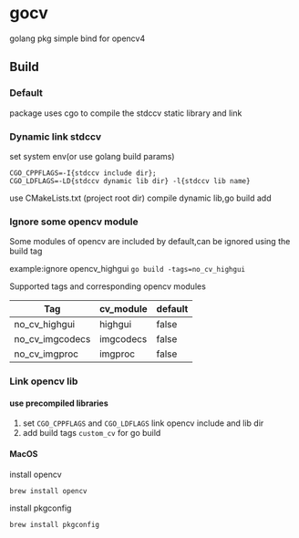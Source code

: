 # gocv
golang pkg simple bind for opencv4

## Build

### Default
package uses cgo to compile the stdccv static library and link

### Dynamic link stdccv

set system env(or use golang build params)
```
CGO_CPPFLAGS=-I{stdccv include dir};
CGO_LDFLAGS=-LD{stdccv dynamic lib dir} -l{stdccv lib name}
```

use CMakeLists.txt (project root dir) compile dynamic lib,go build add 

### Ignore some opencv module
Some modules of opencv are included by default,can be ignored using the build tag

example:ignore opencv_highgui
`go build -tags=no_cv_highgui`

Supported tags and corresponding opencv modules

| Tag             | cv_module | default |
|-----------------|-----------|---------|
| no_cv_highgui   | highgui   | false   |
| no_cv_imgcodecs | imgcodecs | false   |
| no_cv_imgproc   | imgproc   | false   |

### Link opencv lib

#### use precompiled libraries

1. set `CGO_CPPFLAGS` and `CGO_LDFLAGS` link opencv include and lib dir
2. add build tags `custom_cv` for go build

#### MacOS

install opencv

`brew install opencv`

install pkgconfig

`brew install pkgconfig`




